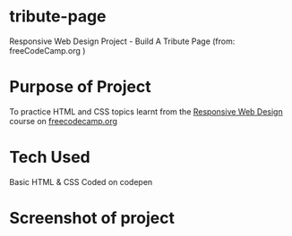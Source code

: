 # tribute-page
Responsive Web Design Project - Build A Tribute Page (from: freeCodeCamp.org )

# Purpose of Project
To practice HTML and CSS topics learnt from the [Responsive Web Design](https://www.freecodecamp.org/learn/responsive-web-design/) course on [freecodecamp.org](freecodecamp.org)

# Tech Used
Basic HTML & CSS
Coded on codepen

# Screenshot of project
